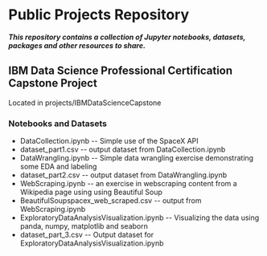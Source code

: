 # Public Projects Repository
***This repository contains a collection of Jupyter notebooks, datasets, packages and other resources to share.***
## IBM Data Science Professional Certification Capstone Project
Located in projects/IBMDataScienceCapstone
### Notebooks and Datasets
* DataCollection.ipynb -- Simple use of the SpaceX API  
* dataset_part1.csv -- output dataset from DataCollection.ipynb  
* DataWrangling.ipynb -- Simple data wrangling exercise demonstrating some EDA and labeling  
* dataset_part2.csv -- output dataset from DataWrangling.ipynb  
* WebScraping.ipynb -- an exercise in webscraping content from a Wikipedia page using using Beautiful Soup  
* BeautifulSoupspacex_web_scraped.csv -- output from WebScraping.ipynb  
* ExploratoryDataAnalysisVisualization.ipynb -- Visualizing the data using panda, numpy, matplotlib and seaborn    
* dataset_part_3.csv -- Output dataset for ExploratoryDataAnalysisVisualization.ipynb    


